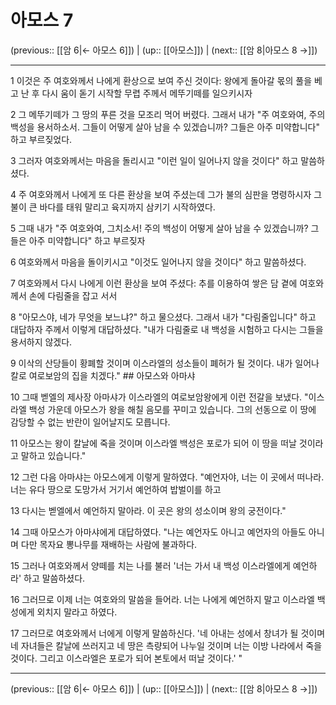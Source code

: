 # 아모스 7

(previous:: [[암 6|← 아모스 6]]) | (up:: [[아모스]]) | (next:: [[암 8|아모스 8 →]])

***




1 
이것은 주 여호와께서 나에게 환상으로 보여 주신 것이다: 왕에게 돌아갈 몫의 풀을 베고 난 후 다시 움이 돋기 시작할 무렵 주께서 메뚜기떼를 일으키시자 



2 
그 메뚜기떼가 그 땅의 푸른 것을 모조리 먹어 버렸다. 그래서 내가 "주 여호와여, 주의 백성을 용서하소서. 그들이 어떻게 살아 남을 수 있겠습니까? 그들은 아주 미약합니다" 하고 부르짖었다. 



3 
그러자 여호와께서는 마음을 돌리시고 "이런 일이 일어나지 않을 것이다" 하고 말씀하셨다. 



4 
주 여호와께서 나에게 또 다른 환상을 보여 주셨는데 그가 불의 심판을 명령하시자 그 불이 큰 바다를 태워 말리고 육지까지 삼키기 시작하였다. 



5 
그때 내가 "주 여호와여, 그치소서! 주의 백성이 어떻게 살아 남을 수 있겠습니까? 그들은 아주 미약합니다" 하고 부르짖자 



6 
여호와께서 마음을 돌이키시고 "이것도 일어나지 않을 것이다" 하고 말씀하셨다. 



7 
여호와께서 다시 나에게 이런 환상을 보여 주셨다: 추를 이용하여 쌓은 담 곁에 여호와께서 손에 다림줄을 잡고 서서 



8 
"아모스야, 네가 무엇을 보느냐?" 하고 물으셨다. 그래서 내가 "다림줄입니다" 하고 대답하자 주께서 이렇게 대답하셨다. "내가 다림줄로 내 백성을 시험하고 다시는 그들을 용서하지 않겠다. 



9 
이삭의 산당들이 황폐할 것이며 이스라엘의 성소들이 폐허가 될 것이다. 내가 일어나 칼로 여로보암의 집을 치겠다." ## 아모스와 아마샤 



10 
그때 벧엘의 제사장 아마샤가 이스라엘의 여로보암왕에게 이런 전갈을 보냈다. "이스라엘 백성 가운데 아모스가 왕을 해칠 음모를 꾸미고 있습니다. 그의 선동으로 이 땅에 감당할 수 없는 반란이 일어날지도 모릅니다. 



11 
아모스는 왕이 칼날에 죽을 것이며 이스라엘 백성은 포로가 되어 이 땅을 떠날 것이라고 말하고 있습니다." 



12 
그런 다음 아마샤는 아모스에게 이렇게 말하였다. "예언자야, 너는 이 곳에서 떠나라. 너는 유다 땅으로 도망가서 거기서 예언하여 밥벌이를 하고 



13 
다시는 벧엘에서 예언하지 말아라. 이 곳은 왕의 성소이며 왕의 궁전이다." 



14 
그때 아모스가 아마샤에게 대답하였다. "나는 예언자도 아니고 예언자의 아들도 아니며 다만 목자요 뽕나무를 재배하는 사람에 불과하다. 



15 
그러나 여호와께서 양떼를 치는 나를 불러 '너는 가서 내 백성 이스라엘에게 예언하라' 하고 말씀하셨다. 



16 
그러므로 이제 너는 여호와의 말씀을 들어라. 너는 나에게 예언하지 말고 이스라엘 백성에게 외치지 말라고 하였다. 



17 
그러므로 여호와께서 너에게 이렇게 말씀하신다. '네 아내는 성에서 창녀가 될 것이며 네 자녀들은 칼날에 쓰러지고 네 땅은 측량되어 나누일 것이며 너는 이방 나라에서 죽을 것이다. 그리고 이스라엘은 포로가 되어 본토에서 떠날 것이다.' "

***

(previous:: [[암 6|← 아모스 6]]) | (up:: [[아모스]]) | (next:: [[암 8|아모스 8 →]])
